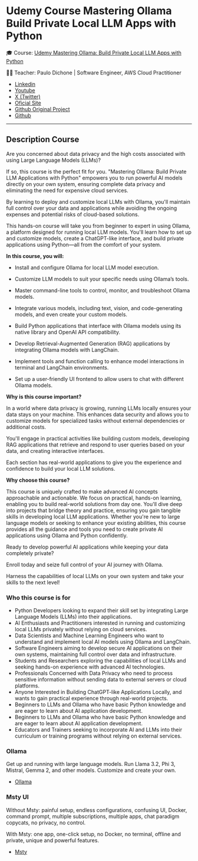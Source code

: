 # Udemy Course Mastering Ollama Build Private Local LLM Apps with Python

🎓 Course: [Udemy Mastering Ollama: Build Private Local LLM Apps with Python](https://www.udemy.com/course/master-ollama-python/)

👨‍🏫 Teacher: Paulo Dichone | Software Engineer, AWS Cloud Practitioner

- [Linkedin](https://www.linkedin.com/in/pdichone)
- [Youtube](https://www.youtube.com/channel/UCxZEC_fR0VrefLmtiJPBTBA)
- [X (Twitter)](https://x.com/buildappswithme)
- [Oficial Site](https://www.vincibits.com/welcome)
- [Github Original Project](https://github.com/pdichone/ollama-fundamentals)
- [Github](https://github.com/pdichone)

---

## Description Course

Are you concerned about data privacy and the high costs associated with using Large Language Models (LLMs)?

If so, this course is the perfect fit for you. "Mastering Ollama: Build Private LLM Applications with Python" empowers you to run powerful AI models directly on your own system, ensuring complete data privacy and eliminating the need for expensive cloud services.

By learning to deploy and customize local LLMs with Ollama, you'll maintain full control over your data and applications while avoiding the ongoing expenses and potential risks of cloud-based solutions.

This hands-on course will take you from beginner to expert in using Ollama, a platform designed for running local LLM models. You'll learn how to set up and customize models, create a ChatGPT-like interface, and build private applications using Python—all from the comfort of your system.

**In this course, you will:**

- Install and configure Ollama for local LLM model execution.

- Customize LLM models to suit your specific needs using Ollama’s tools.

- Master command-line tools to control, monitor, and troubleshoot Ollama models.

- Integrate various models, including text, vision, and code-generating models, and even create your custom models.

- Build Python applications that interface with Ollama models using its native library and OpenAI API compatibility.

- Develop Retrieval-Augmented Generation (RAG) applications by integrating Ollama models with LangChain.

- Implement tools and function calling to enhance model interactions in terminal and LangChain environments.

- Set up a user-friendly UI frontend to allow users to chat with different Ollama models.

**Why is this course important?**

In a world where data privacy is growing, running LLMs locally ensures your data stays on your machine. This enhances data security and allows you to customize models for specialized tasks without external dependencies or additional costs.

You'll engage in practical activities like building custom models, developing RAG applications that retrieve and respond to user queries based on your data, and creating interactive interfaces.

Each section has real-world applications to give you the experience and confidence to build your local LLM solutions.

**Why choose this course?**

This course is uniquely crafted to make advanced AI concepts approachable and actionable. We focus on practical, hands-on learning, enabling you to build real-world solutions from day one. You'll dive deep into projects that bridge theory and practice, ensuring you gain tangible skills in developing local LLM applications. Whether you're new to large language models or seeking to enhance your existing abilities, this course provides all the guidance and tools you need to create private AI applications using Ollama and Python confidently.

Ready to develop powerful AI applications while keeping your data completely private?

Enroll today and seize full control of your AI journey with Ollama.

Harness the capabilities of local LLMs on your own system and take your skills to the next level!

### Who this course is for

- Python Developers looking to expand their skill set by integrating Large Language Models (LLMs) into their applications.
- AI Enthusiasts and Practitioners interested in running and customizing local LLMs privately without relying on cloud services.
- Data Scientists and Machine Learning Engineers who want to understand and implement local AI models using Ollama and LangChain.
- Software Engineers aiming to develop secure AI applications on their own systems, maintaining full control over data and infrastructure.
- Students and Researchers exploring the capabilities of local LLMs and seeking hands-on experience with advanced AI technologies.
- Professionals Concerned with Data Privacy who need to process sensitive information without sending data to external servers or cloud platforms.
- Anyone Interested in Building ChatGPT-like Applications Locally, and wants to gain practical experience through real-world projects.
- Beginners to LLMs and Ollama who have basic Python knowledge and are eager to learn about AI application development.
- Beginners to LLMs and Ollama who have basic Python knowledge and are eager to learn about AI application development.
- Educators and Trainers seeking to incorporate AI and LLMs into their curriculum or training programs without relying on external services.

### Ollama

Get up and running with large language models.
Run Llama 3.2, Phi 3, Mistral, Gemma 2, and other models. Customize and create your own.

- [Ollama](https://github.com/ollama/ollama/blob/main/docs/api.md)

### Msty UI

Without Msty: painful setup, endless configurations, confusing UI, Docker, command prompt, multiple subscriptions, multiple apps, chat paradigm copycats, no privacy, no control.

With Msty: one app, one-click setup, no Docker, no terminal, offline and private, unique and powerful features.

- [Msty](https://msty.app)
